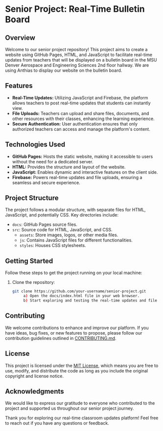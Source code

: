 # Senior Project: Real-Time Bulletin Board

## Overview

Welcome to our senior project repository! This project aims to create a website using GitHub Pages, HTML, and JavaScript to facilitate real-time updates from teachers that will be displayed on a bulletin board in the MSU Denver Aerospace and Engineering Sciences 2nd floor hallway. We are using Anthias to display our website on the bulletin board. 

## Features

- **Real-Time Updates:** Utilizing JavaScript and Firebase, the platform allows teachers to post real-time updates that students can instantly view.
- **File Uploads:** Teachers can upload and share files, documents, and other resources with their classes, enhancing the learning experience.
- **Secure Authentication:** User authentication ensures that only authorized teachers can access and manage the platform's content.

## Technologies Used

- **GitHub Pages:** Hosts the static website, making it accessible to users without the need for a dedicated server.
- **HTML:** Provides the structure and layout of the website.
- **JavaScript:** Enables dynamic and interactive features on the client side.
- **Firebase:** Powers real-time updates and file uploads, ensuring a seamless and secure experience.

## Project Structure

The project follows a modular structure, with separate files for HTML, JavaScript, and potentially CSS. Key directories include:

- `docs`: GitHub Pages source files.
- `src`: Source code for HTML, JavaScript, and CSS.
  - `assets`: Store images, logos, or other media files.
  - `js`: Contains JavaScript files for different functionalities.
  - `styles`: Houses CSS stylesheets.

## Getting Started

Follow these steps to get the project running on your local machine:

1. Clone the repository:

   ```bash
   git clone https://github.com/your-username/senior-project.git
        a) Open the docs/index.html file in your web browser.
        b) Start exploring and testing the real-time updates and file uploads features.


## Contributing

We welcome contributions to enhance and improve our platform. If you have ideas, bug fixes, or new features to propose, please follow our contribution guidelines outlined in [CONTRIBUTING.md](CONTRIBUTING.md).

## License

This project is licensed under the [MIT License](LICENSE), which means you are free to use, modify, and distribute the code as long as you include the original copyright and license notice.

## Acknowledgments

We would like to express our gratitude to everyone who contributed to the project and supported us throughout our senior project journey.

Thank you for exploring our real-time classroom updates platform! Feel free to reach out if you have any questions or feedback.
